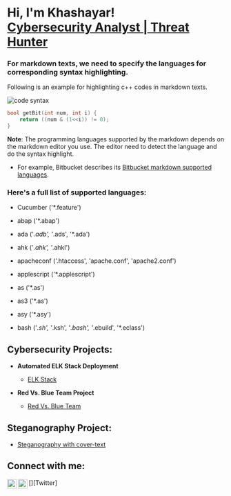 <h1>Hi, I'm Khashayar! <br/><a href="https://github.com/Khashayarnzk">Cybersecurity Analyst | Threat Hunter </a> <a href="https://www.linkedin.com/in/khashayar-nazarkardeh/"> </a>

### For markdown texts, we need to specify the languages for corresponding syntax highlighting. 

Following is an example for highlighting c++ codes in markdown texts.

![code syntax](https://github.com/jincheng9/markdown_supported_languages/blob/master/markdown_code_syntax.jpg)

``` cpp
bool getBit(int num, int i) {
	return ((num & (1<<i)) != 0);
}
```

**Note**: The programming languages supported by the markdown depends on the markdown editor you use. The editor need to detect the language and do the syntax highlight.

* For example, Bitbucket describes its [Bitbucket markdown supported languages](https://bitbucket.org/tutorials/markdowndemo/src/master/#markdown-header-code-and-syntax-highlighting).

### Here's a full list of supported languages:

 * Cucumber ('*.feature')

 * abap ('*.abap')

 * ada ('*.adb', '*.ads', '*.ada')

 * ahk ('*.ahk', '*.ahkl')

 * apacheconf ('.htaccess', 'apache.conf', 'apache2.conf')

 * applescript ('*.applescript')

 * as ('*.as')

 * as3 ('*.as')

 * asy ('*.asy')

 * bash ('*.sh', '*.ksh', '*.bash', '*.ebuild', '*.eclass')

<h2> Cybersecurity Projects:</h2>
  
  
- <b>Automated ELK Stack Deployment</b>
  - [ELK Stack](https://github.com/Khashayarnzk/Project1-UofT.git)

 - <b>Red Vs. Blue Team Project</b>
    - [Red Vs. Blue Team](https://docs.google.com/presentation/d/1x6tE0D-0tQjvxafy414GhqDiWQZHpJ_gW0D7vVsIsBU/edit?usp=sharing)
<h2> Steganography Project:</h2>
  
   - [Steganography with cover-text](https://doi.org/10.1016/j.jisa.2019.01.003)
  
  <h2>  Connect with me:</h2>


[<img align="left" alt="JoshMadakor | LinkedIn" width="22px" src="https://cdn.jsdelivr.net/npm/simple-icons@v3/icons/linkedin.svg" />][linkedin]

[linkedin]: https://linkedin.com/in/khashayar-nazarkardeh
[<img align="left" alt="JoshMadakor | Twitter" width="22px" src="https://cdn.jsdelivr.net/npm/simple-icons@v3/icons/twitter.svg" />][Twitter]

[linkedin]: https://linkedin.com/in/khashayar-nazarkardeh
<!--


Here are some ideas to get you started:

- 🔭 I’m currently working on ...
- 🌱 I’m currently learning ...
- 👯 I’m looking to collaborate on ...
- 🤔 I’m looking for help with ...
- 💬 Ask me about ...
- 📫 How to reach me: ...
- 😄 Pronouns: ...
- ⚡ Fun fact: ...
-->

